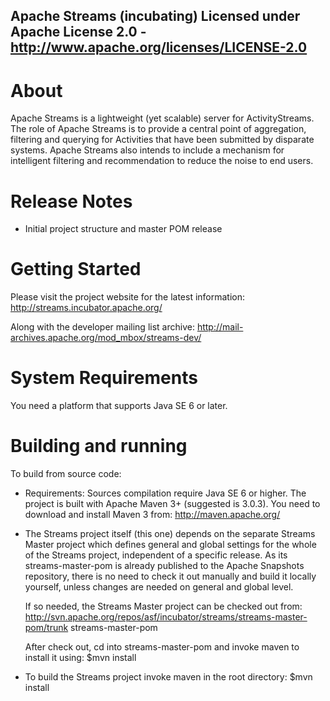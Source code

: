 Apache Streams (incubating)
Licensed under Apache License 2.0 - http://www.apache.org/licenses/LICENSE-2.0
--------------------------------------------------------------------------------

About
=====
Apache Streams is a lightweight (yet scalable) server for ActivityStreams. The role of Apache Streams is to provide a central point of aggregation, filtering and querying for Activities that have been submitted by disparate systems. Apache Streams also intends to include a mechanism for intelligent filtering and recommendation to reduce the noise to end users.



Release Notes
=============
 - Initial project structure and master POM release


Getting Started
===============
Please visit the project website for the latest information:
    http://streams.incubator.apache.org/

Along with the developer mailing list archive:
    http://mail-archives.apache.org/mod_mbox/streams-dev/


System Requirements
===================
You need a platform that supports Java SE 6 or later.

Building and running
====================
To build from source code:

  - Requirements:
    Sources compilation require Java SE 6 or higher.
    The project is built with Apache Maven 3+ (suggested is 3.0.3).
    You need to download and install Maven 3 from: http://maven.apache.org/

  - The Streams project itself (this one) depends on the separate Streams Master project
    which defines general and global settings for the whole of the Streams project,
    independent of a specific release.
    As its streams-master-pom is already published to the Apache Snapshots repository,
    there is no need to check it out manually and build it locally yourself,
    unless changes are needed on general and global level.
    
    If so needed, the Streams Master project can be checked out from:
      http://svn.apache.org/repos/asf/incubator/streams/streams-master-pom/trunk streams-master-pom

    After check out, cd into streams-master-pom and invoke maven to install it using:
      $mvn install
    
  - To build the Streams project invoke maven in the root directory:
      $mvn install
